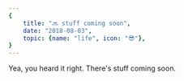 ```yaml
---
{
    title: "🔜 stuff coming soon",
    date: "2018-08-03",
    topic: {name: "life", icon: "😎"},
}
---
```


Yea, you heard it right. There's stuff coming soon.
